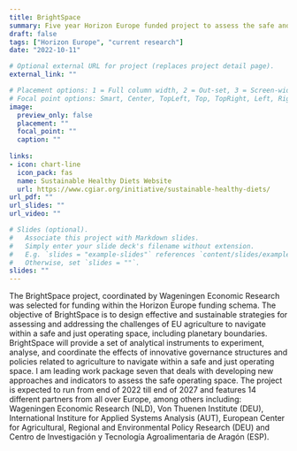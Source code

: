 ```yaml
---
title: BrightSpace
summary: Five year Horizon Europe funded project to assess the safe and just operating space of European Agriculture.
draft: false
tags: ["Horizon Europe", "current research"]
date: "2022-10-11"

# Optional external URL for project (replaces project detail page).
external_link: ""

# Placement options: 1 = Full column width, 2 = Out-set, 3 = Screen-width
# Focal point options: Smart, Center, TopLeft, Top, TopRight, Left, Right, BottomLeft, Bottom, BottomRight
image:
  preview_only: false
  placement: ""
  focal_point: ""
  caption: ""
  
links:
- icon: chart-line
  icon_pack: fas
  name: Sustainable Healthy Diets Website
  url: https://www.cgiar.org/initiative/sustainable-healthy-diets/
url_pdf: ""
url_slides: ""
url_video: ""

# Slides (optional).
#   Associate this project with Markdown slides.
#   Simply enter your slide deck's filename without extension.
#   E.g. `slides = "example-slides"` references `content/slides/example-slides.md`.
#   Otherwise, set `slides = ""`.
slides: ""
---
```


The BrightSpace project, coordinated by Wageningen Economic Research was selected for funding within the Horizon Europe funding schema. The objective of BrightSpace is to design effective and sustainable strategies for assessing and addressing the challenges of EU agriculture to navigate within a safe and just operating space, including planetary boundaries. BrightSpace will provide a set of analytical instruments to experiment, analyse, and coordinate the effects of innovative governance structures and policies related to agriculture to navigate within a safe and just operating space. I am leading work package seven that deals with developing new approaches and indicators to assess the safe operating space. 
The project is expected to run from end of 2022 till end of 2027 and features 14 different partners from all over Europe, among others including: Wageningen Economic Research (NLD), Von Thuenen Institute (DEU), International Institure for Applied Systems Analysis (AUT), European Center for Agricultural, Regional and Environmental Policy Research (DEU) and Centro de Investigación y Tecnología Agroalimentaria de Aragón (ESP).